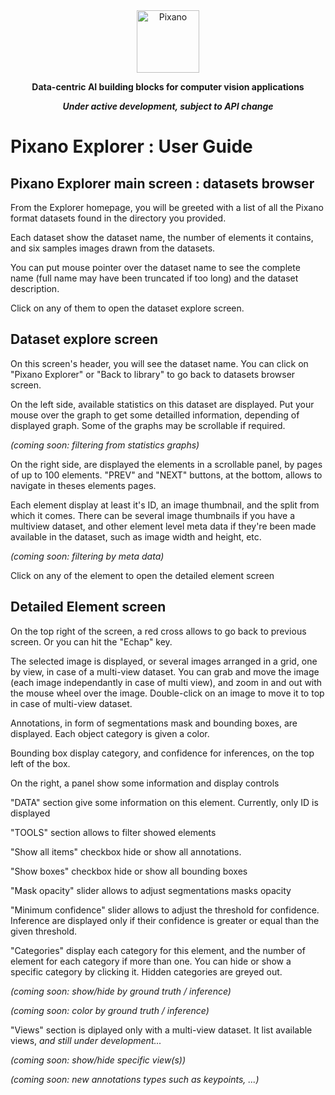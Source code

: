 <div align="center">
<picture>
    <img src="https://raw.githubusercontent.com/pixano/pixano/main/images/pixano_logo.png" alt="Pixano" height="100"/>
</picture>
<br/>

**Data-centric AI building blocks for computer vision applications**

***Under active development, subject to API change***

</div>

# Pixano Explorer : User Guide


## Pixano Explorer main screen : datasets browser

From the Explorer homepage, you will be greeted with a list of all the Pixano format datasets found in the directory you provided.

Each dataset show the dataset name, the number of elements it contains, and six samples images drawn from the datasets.

You can put mouse pointer over the dataset name to see the complete name (full name may have been truncated if too long) and the dataset description.

Click on any of them to open the dataset explore screen.


## Dataset explore screen

On this screen's header, you will see the dataset name.
You can click on "Pixano Explorer" or "Back to library" to go back to datasets browser screen.

On the left side, available statistics on this dataset are displayed.
Put your mouse over the graph to get some detailled information, depending of displayed graph.
Some of the graphs may be scrollable if required.

*(coming soon: filtering from statistics graphs)*

On the right side, are displayed the elements in a scrollable panel, by pages of up to 100 elements.
"PREV" and "NEXT" buttons, at the bottom, allows to navigate in theses elements pages.

Each element display at least it's ID, an image thumbnail, and the split from which it comes.
There can be several image thumbnails if you have a multiview dataset, and other element level meta data if they're been made available in the dataset, such as image width and height, etc.

*(coming soon: filtering by meta data)*

Click on any of the element to open the detailed element screen


## Detailed Element screen

On the top right of the screen, a red cross allows to go back to previous screen. Or you can hit the "Echap" key.

The selected image is displayed, or several images arranged in a grid, one by view, in case of a multi-view dataset.
You can grab and move the image (each image independantly in case of multi view), and zoom in and out with the mouse wheel over the image.
Double-click on an image to move it to top in case of multi-view dataset.

Annotations, in form of segmentations mask and bounding boxes, are displayed.
Each object category is given a color.

Bounding box display category, and confidence for inferences, on the top left of the box.


On the right, a panel show some information and display controls

"DATA" section give some information on this element.
Currently, only ID is displayed

"TOOLS" section allows to filter showed elements

"Show all items" checkbox hide or show all annotations.

"Show boxes" checkbox hide or show all bounding boxes

"Mask opacity" slider allows to adjust segmentations masks opacity

"Minimum confidence" slider allows to adjust the threshold for confidence. Inference are displayed only if their confidence is greater or equal than the given threshold.

"Categories" display each category for this element, and the number of element for each category if more than one.
You can hide or show a specific category by clicking it. Hidden categories are greyed out.

*(coming soon: show/hide by ground truth / inference)*

*(coming soon: color by ground truth / inference)*

"Views" section is diplayed only with a multi-view dataset. 
It list available views, *and still under development...*

*(coming soon: show/hide specific view(s))*


*(coming soon: new annotations types such as keypoints, ...)*
